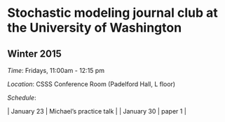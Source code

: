 # Stochastic modeling journal club at the University of Washington 

## Winter 2015

*Time*: Fridays, 11:00am - 12:15 pm

*Location*: CSSS Conference Room (Padelford Hall, L floor)

*Schedule*:

| January 23 | Michael’s practice talk |
| January 30 | paper 1 |
 